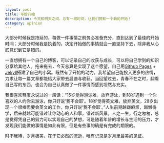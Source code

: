 ```yaml
---
layout: post
title: 写给开始
description: 今天和明天之间，总有一段时间，让我们拥有一个新的开始！
category: opinion
---
```


<!-- <embed src="http://player.youku.com/player.php/sid/XMTc1NDExMDg=/v.swf" allowFullScreen="true" quality="high" width="680" height="600" align="middle" allowScriptAccess="always" type="application/x-shockwave-flash"></embed> -->

大部分时候我是拖延的，每做一件事情之前务必准备充分，直到达到了最佳的开始时间；大部分时候我是执着的，决定开始做的事情就会一直坚持下去，除非我从心底意识到它是错的。

一直想拥有一个自己的博客，可以记录自己的收获与成长，可以将自己学到的知识分享给其他人，拖来拖去，今天总算是实现了这个愿望，自己用[Github Pages](https://pages.github.com/) + [Jekyll](http://jekyllrb.com/)搭建了自己的小窝。既然有了开始的动力，我希望自己能投入更多的热情，力求让每一篇文章都能给大家带去启迪与收获。当回望过去，青春不在之时，翻看自己写的东西，也会为自己认真做了一件事情而感到坦然与充实。

我很喜欢蔡康永说过的一段话：“15岁觉得游泳难，放弃游泳，到18岁遇到一个你喜欢的人约你去游泳，你只好说‘我不会耶’。18岁觉得英文难，放弃英文，28岁出现一个很棒但要会英文的工作，你只好说‘我不会耶’。”人生前期越嫌麻烦，越懒得学，后来就越可能错过让你动心的人和事，错过新风景。人之一生，行之匆匆，总是觉得凭自己的努力可以实现自己的梦想，可是随着年龄的增长与生活的压力，才发现我们能做的事情是如此有限，但是有些事的确是有完成的期限的。 

时不我待，岁月极美，在于它必然的流逝，唯有记录是岁月里最美的见证。
